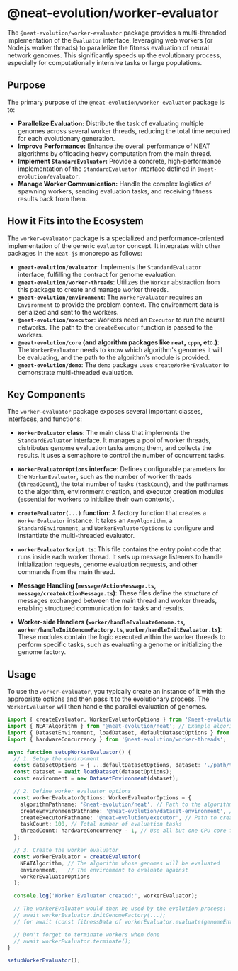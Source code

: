 # @neat-evolution/worker-evaluator

The `@neat-evolution/worker-evaluator` package provides a multi-threaded implementation of the `Evaluator` interface, leveraging web workers (or Node.js worker threads) to parallelize the fitness evaluation of neural network genomes. This significantly speeds up the evolutionary process, especially for computationally intensive tasks or large populations.

## Purpose

The primary purpose of the `@neat-evolution/worker-evaluator` package is to:

*   **Parallelize Evaluation:** Distribute the task of evaluating multiple genomes across several worker threads, reducing the total time required for each evolutionary generation.
*   **Improve Performance:** Enhance the overall performance of NEAT algorithms by offloading heavy computation from the main thread.
*   **Implement `StandardEvaluator`:** Provide a concrete, high-performance implementation of the `StandardEvaluator` interface defined in `@neat-evolution/evaluator`.
*   **Manage Worker Communication:** Handle the complex logistics of spawning workers, sending evaluation tasks, and receiving fitness results back from them.

## How it Fits into the Ecosystem

The `worker-evaluator` package is a specialized and performance-oriented implementation of the generic `evaluator` concept. It integrates with other packages in the `neat-js` monorepo as follows:

*   **`@neat-evolution/evaluator`**: Implements the `StandardEvaluator` interface, fulfilling the contract for genome evaluation.
*   **`@neat-evolution/worker-threads`**: Utilizes the `Worker` abstraction from this package to create and manage worker threads.
*   **`@neat-evolution/environment`**: The `WorkerEvaluator` requires an `Environment` to provide the problem context. The environment data is serialized and sent to the workers.
*   **`@neat-evolution/executor`**: Workers need an `Executor` to run the neural networks. The path to the `createExecutor` function is passed to the workers.
*   **`@neat-evolution/core` (and algorithm packages like `neat`, `cppn`, etc.)**: The `WorkerEvaluator` needs to know which algorithm's genomes it will be evaluating, and the path to the algorithm's module is provided.
*   **`@neat-evolution/demo`**: The `demo` package uses `createWorkerEvaluator` to demonstrate multi-threaded evaluation.

## Key Components

The `worker-evaluator` package exposes several important classes, interfaces, and functions:

*   **`WorkerEvaluator` class**: 
    The main class that implements the `StandardEvaluator` interface. It manages a pool of worker threads, distributes genome evaluation tasks among them, and collects the results. It uses a semaphore to control the number of concurrent tasks.

*   **`WorkerEvaluatorOptions` interface**: 
    Defines configurable parameters for the `WorkerEvaluator`, such as the number of worker threads (`threadCount`), the total number of tasks (`taskCount`), and the pathnames to the algorithm, environment creation, and executor creation modules (essential for workers to initialize their own contexts).

*   **`createEvaluator(...)` function**: 
    A factory function that creates a `WorkerEvaluator` instance. It takes an `AnyAlgorithm`, a `StandardEnvironment`, and `WorkerEvaluatorOptions` to configure and instantiate the multi-threaded evaluator.

*   **`workerEvaluatorScript.ts`**: 
    This file contains the entry point code that runs inside each worker thread. It sets up message listeners to handle initialization requests, genome evaluation requests, and other commands from the main thread.

*   **Message Handling (`message/ActionMessage.ts`, `message/createActionMessage.ts`)**: 
    These files define the structure of messages exchanged between the main thread and worker threads, enabling structured communication for tasks and results.

*   **Worker-side Handlers (`worker/handleEvaluateGenome.ts`, `worker/handleInitGenomeFactory.ts`, `worker/handleInitEvaluator.ts`)**: 
    These modules contain the logic executed within the worker threads to perform specific tasks, such as evaluating a genome or initializing the genome factory.

## Usage

To use the `worker-evaluator`, you typically create an instance of it with the appropriate options and then pass it to the evolutionary process. The `WorkerEvaluator` will then handle the parallel evaluation of genomes.

```typescript
import { createEvaluator, WorkerEvaluatorOptions } from '@neat-evolution/worker-evaluator';
import { NEATAlgorithm } from '@neat-evolution/neat'; // Example algorithm
import { DatasetEnvironment, loadDataset, defaultDatasetOptions } from '@neat-evolution/dataset-environment';
import { hardwareConcurrency } from '@neat-evolution/worker-threads';

async function setupWorkerEvaluator() {
  // 1. Setup the environment
  const datasetOptions = { ...defaultDatasetOptions, dataset: './path/to/your/dataset.txt' };
  const dataset = await loadDataset(datasetOptions);
  const environment = new DatasetEnvironment(dataset);

  // 2. Define worker evaluator options
  const workerEvaluatorOptions: WorkerEvaluatorOptions = {
    algorithmPathname: '@neat-evolution/neat', // Path to the algorithm module
    createEnvironmentPathname: '@neat-evolution/dataset-environment', // Path to createEnvironment function
    createExecutorPathname: '@neat-evolution/executor', // Path to createExecutor function
    taskCount: 100, // Total number of evaluation tasks
    threadCount: hardwareConcurrency - 1, // Use all but one CPU core for workers
  };

  // 3. Create the worker evaluator
  const workerEvaluator = createEvaluator(
    NEATAlgorithm, // The algorithm whose genomes will be evaluated
    environment,   // The environment to evaluate against
    workerEvaluatorOptions
  );

  console.log('Worker Evaluator created:', workerEvaluator);

  // The workerEvaluator would then be used by the evolution process:
  // await workerEvaluator.initGenomeFactory(...);
  // for await (const fitnessData of workerEvaluator.evaluate(genomeEntries)) { ... }

  // Don't forget to terminate workers when done
  // await workerEvaluator.terminate();
}

setupWorkerEvaluator();
```
